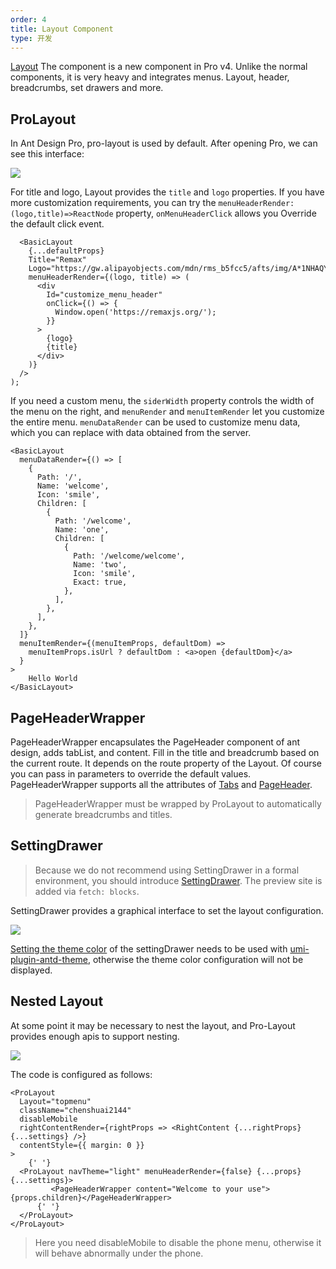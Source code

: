 ```yaml
---
order: 4
title: Layout Component
type: 开发
---
```


[Layout](https://github.com/ant-design/ant-design-pro-layout) The component is a new component in Pro v4. Unlike the normal components, it is very heavy and integrates menus. Layout, header, breadcrumbs, set drawers and more.

## ProLayout

In Ant Design Pro, pro-layout is used by default. After opening Pro, we can see this interface:

![](https://gw.alipayobjects.com/zos/antfincdn/qsgVmsWOrR/C8C775E0-6429-4B73-8CFD-F312ACCE9905.png)

For title and logo, Layout provides the `title` and `logo` properties. If you have more customization requirements, you can try the `menuHeaderRender: (logo,title)=>ReactNode` property, `onMenuHeaderClick` allows you Override the default click event.

```tsx
  <BasicLayout
    {...defaultProps}
    Title="Remax"
    Logo="https://gw.alipayobjects.com/mdn/rms_b5fcc5/afts/img/A*1NHAQYduQiQAAAAAAAAAAABkARQnAQ"
    menuHeaderRender={(logo, title) => (
      <div
        Id="customize_menu_header"
        onClick={() => {
          Window.open('https://remaxjs.org/');
        }}
      >
        {logo}
        {title}
      </div>
    )}
  />
);
```

If you need a custom menu, the `siderWidth` property controls the width of the menu on the right, and `menuRender` and `menuItemRender` let you customize the entire menu. `menuDataRender` can be used to customize menu data, which you can replace with data obtained from the server.

```tsx
<BasicLayout
  menuDataRender={() => [
    {
      Path: '/',
      Name: 'welcome',
      Icon: 'smile',
      Children: [
        {
          Path: '/welcome',
          Name: 'one',
          Children: [
            {
              Path: '/welcome/welcome',
              Name: 'two',
              Icon: 'smile',
              Exact: true,
            },
          ],
        },
      ],
    },
  ]}
  menuItemRender={(menuItemProps, defaultDom) =>
    menuItemProps.isUrl ? defaultDom : <a>open {defaultDom}</a>
  }
>
    Hello World
</BasicLayout>
```

## PageHeaderWrapper

PageHeaderWrapper encapsulates the PageHeader component of ant design, adds tabList, and content. Fill in the title and breadcrumb based on the current route. It depends on the route property of the Layout. Of course you can pass in parameters to override the default values. PageHeaderWrapper supports all the attributes of [Tabs](https://ant.design/components/tabs-cn/) and [PageHeader](https://ant.design/components/page-header-cn/).

> PageHeaderWrapper must be wrapped by ProLayout to automatically generate breadcrumbs and titles.

## SettingDrawer

> Because we do not recommend using SettingDrawer in a formal environment, you should introduce [SettingDrawer](https://github.com/ant-design/ant-design-pro-layout/blob/90464d9bf1c4b76e25efdf0160ae183be59062e5/example/src/layouts/BasicLayout.tsx). The preview site is added via `fetch: blocks`.

SettingDrawer provides a graphical interface to set the layout configuration.

![](https://gw.alipayobjects.com/zos/antfincdn/iITLeL7TVb/6ED60335-2A24-4C13-91CE-FD782FB2D219.png)

[Setting the theme color](/docs/dynamic-theme) of the settingDrawer needs to be used with [umi-plugin-antd-theme](https://github.com/chenshuai2144/umi-plugin-antd-theme), otherwise the theme color configuration will not be displayed.

## Nested Layout

At some point it may be necessary to nest the layout, and Pro-Layout provides enough apis to support nesting.

![](https://gw.alipayobjects.com/zos/antfincdn/F6Rhw6KYUt/C253E5E1-2790-4224-9D7F-C24F39AEF398.png)

The code is configured as follows:

```tsx
<ProLayout
  Layout="topmenu"
  className="chenshuai2144"
  disableMobile
  rightContentRender={rightProps => <RightContent {...rightProps} {...settings} />}
  contentStyle={{ margin: 0 }}
>
    {' '}
  <ProLayout navTheme="light" menuHeaderRender={false} {...props} {...settings}>
         <PageHeaderWrapper content="Welcome to your use">{props.children}</PageHeaderWrapper>
      {' '}
  </ProLayout>
</ProLayout>
```

> Here you need disableMobile to disable the phone menu, otherwise it will behave abnormally under the phone.
